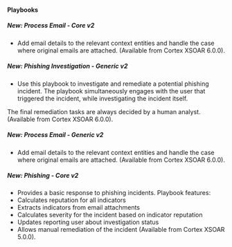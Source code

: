 
#### Playbooks
##### New: Process Email - Core v2
- Add email details to the relevant context entities and handle the case where original emails are attached. (Available from Cortex XSOAR 6.0.0).
##### New: Phishing Investigation - Generic v2
- Use this playbook to investigate and remediate a potential phishing incident. The playbook simultaneously engages with the user that triggered the incident, while investigating the incident itself.

The final remediation tasks are always decided by a human analyst. (Available from Cortex XSOAR 6.0.0).
##### New: Process Email - Generic v2
- Add email details to the relevant context entities and handle the case where original emails are attached. (Available from Cortex XSOAR 6.0.0).
##### New: Phishing - Core v2
- Provides a basic response to phishing incidents. Playbook features:
- Calculates reputation for all indicators
- Extracts indicators from email attachments
- Calculates severity for the incident based on indicator reputation
- Updates reporting user about investigation status
- Allows manual remediation of the incident (Available from Cortex XSOAR 5.0.0).
